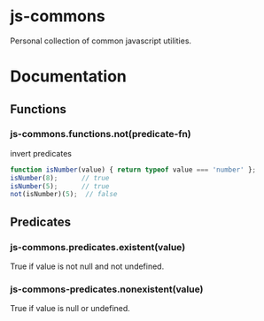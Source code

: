 # js-commons

Personal collection of common javascript utilities.

# Documentation

## Functions

### js-commons.functions.not(predicate-fn)
invert predicates

```javascript
function isNumber(value) { return typeof value === 'number' };
isNumber(8);      // true
isNumber(5);      // true
not(isNumber)(5);  // false
```
## Predicates

### js-commons.predicates.existent(value)

True if value is not null and not undefined.

### js-commons-predicates.nonexistent(value)

True if value is null or undefined.
